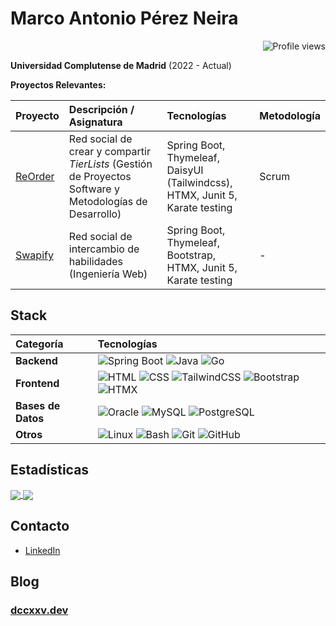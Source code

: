 # Marco Antonio Pérez Neira

<p align="right">
  <img src="https://komarev.com/ghpvc/?username=DCCXXV&color=007ec6&style=for-the-badge" alt="Profile views">
</p>

**Universidad Complutense de Madrid** (2022 - Actual)

**Proyectos Relevantes:**

| Proyecto                                             | Descripción / Asignatura                                                              | Tecnologías                                                                 | Metodología |
| :--------------------------------------------------- | :------------------------------------------------------------------------------------ | :-------------------------------------------------------------------------- | :---------- |
| [ReOrder](https://github.com/DCCXXV/reorder)         | Red social de crear y compartir _TierLists_ (Gestión de Proyectos Software y Metodologías de Desarrollo) | Spring Boot, Thymeleaf, DaisyUI (Tailwindcss), HTMX, Junit 5, Karate testing | Scrum       |
| [Swapify](https://github.com/DCCXXV/swapify)         | Red social de intercambio de habilidades (Ingeniería Web)                             | Spring Boot, Thymeleaf, Bootstrap, HTMX, Junit 5, Karate testing            | -           |

## Stack

| Categoría  | Tecnologías                                                                                                                                                           |
| :--------- | :-------------------------------------------------------------------------------------------------------------------------------------------------------------------- |
| **Backend**  | ![Spring Boot](https://img.shields.io/badge/Spring%20Boot-6DB33F?logo=springboot&logoColor=fff) ![Java](https://img.shields.io/badge/Java-%23ED8B00.svg?logo=openjdk&logoColor=white) ![Go](https://img.shields.io/badge/Go-%2300ADD8.svg?&logo=go&logoColor=white) |
| **Frontend** | ![HTML](https://img.shields.io/badge/HTML-%23E34F26.svg?logo=html5&logoColor=white) ![CSS](https://img.shields.io/badge/CSS-1572B6?logo=css3&logoColor=fff) ![TailwindCSS](https://img.shields.io/badge/Tailwind%20CSS-%2338B2AC.svg?logo=tailwind-css&logoColor=white) ![Bootstrap](https://img.shields.io/badge/Bootstrap-7952B3?logo=bootstrap&logoColor=fff) ![HTMX](https://img.shields.io/badge/HTMX-36C?logo=htmx&logoColor=fff) |
| **Bases de Datos** | ![Oracle](https://custom-icon-badges.demolab.com/badge/Oracle-F80000?logo=oracle&logoColor=fff) ![MySQL](https://img.shields.io/badge/MySQL-4479A1?logo=mysql&logoColor=fff) ![PostgreSQL](https://img.shields.io/badge/Postgres-%23316192.svg?logo=postgresql&logoColor=white) |
| **Otros**    | ![Linux](https://img.shields.io/badge/Linux-FCC624?logo=linux&logoColor=black) ![Bash](https://img.shields.io/badge/Bash-4EAA25?logo=gnubash&logoColor=fff) ![Git](https://img.shields.io/badge/Git-F05032?logo=git&logoColor=fff) ![GitHub](https://img.shields.io/badge/GitHub-%23121011.svg?logo=github&logoColor=white) |


## Estadísticas  

<a href="https://github.com/anuraghazra/github-readme-stats">
  <img align="center" src="https://github-readme-stats.vercel.app/api?username=DCCXXV&show_icons=true&theme=github_dark" />
</a>
<a href="https://github.com/anuraghazra/convoychat">
  <img align="center" src="https://github-readme-stats.vercel.app/api/top-langs/?username=DCCXXV&langs_count=8&layout=compact&theme=github_dark" />
</a>

## Contacto  
- [LinkedIn](https://www.linkedin.com/in/marco-antonio-p%C3%A9rez-neira-562b42342/)

## Blog
### [dccxxv.dev](https://dccxxv.dev)


